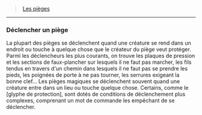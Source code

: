 ﻿---
!Generic
Id: traps_hd.md#déclencher-un-piège
ParentLink: traps_hd.md#les-pièges
Name: Déclencher un piège
ParentName: Les pièges
NameLevel: 3
Attributes: {}
---
> [Les pièges](hd_traps.md)

---

### Déclencher un piège

La plupart des pièges se déclenchent quand une créature se rend dans un endroit ou touche à quelque chose que le créateur du piège veut protéger. Parmi les déclencheurs les plus courants, on trouve les plaques de pression et les sections de faux-plancher sur lesquels il ne faut pas marcher, les fils tendus en travers d'un chemin dans lesquels il ne faut pas se prendre les pieds, les poignées de porte à ne pas tourner, les serrures exigeant la bonne clef… Les pièges magiques se déclenchent souvent quand une créature entre dans un lieu ou touche quelque chose. Certains, comme le [glyphe de protection], sont dotés de conditions de déclenchement plus complexes, comprenant un mot de commande les empêchant de se déclencher.

